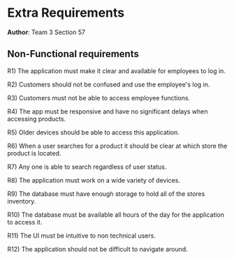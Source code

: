 # Extra Requirements

**Author**: Team 3 Section 57

## Non-Functional requirements

R1) The application must make it clear and available for employees to log in. 

R2)  Customers should not be confused and use the employee's log in.

R3) Customers must not be able to access employee functions.

R4)  The app must be responsive and have no significant delays when accessing products.

R5)  Older devices should be able to access this application.

R6)  When a user searches for a product it should be clear at which store the product is located.

R7)  Any one is able to search regardless of user status.

R8) The application must work on a wide variety of devices.

R9) The database must have enough storage to hold all of the stores inventory.

R10) The database must be available all hours of the day for the application to access it.

R11)  The UI must be intuitive to non technical users.

R12) The application should not be difficult to navigate around.

